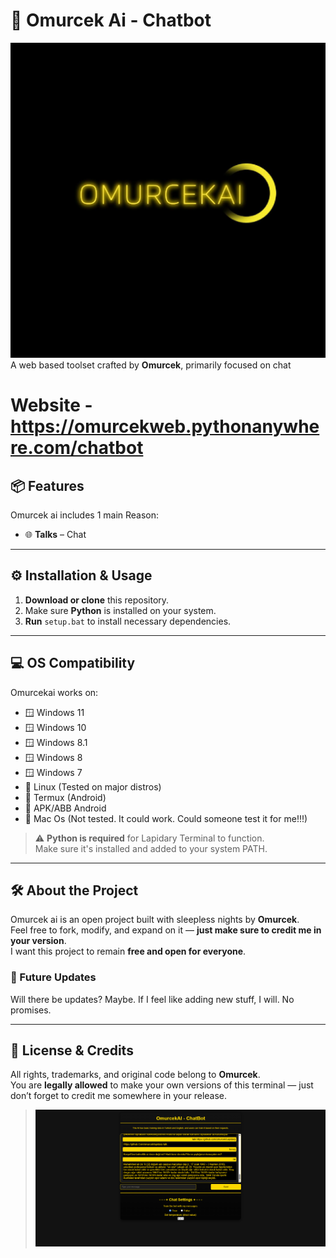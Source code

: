 # 🧠 Omurcek Ai - Chatbot
![Omurcek Ai Logo](https://github.com/omurcek/Omurcekai/blob/main/0915%20(1)-Cover.jpg)
  A web based toolset crafted by **Omurcek**, primarily focused on chat

# Website - https://omurcekweb.pythonanywhere.com/chatbot
 
 ## 📦 Features

Omurcek ai includes 1 main Reason:

- 🌐 **Talks** – Chat

---

## ⚙️ Installation & Usage

1. **Download or clone** this repository.
2. Make sure **Python** is installed on your system.
3. **Run** `setup.bat` to install necessary dependencies.

---

## 💻 OS Compatibility

Omurcekai works on:

- 🪟 Windows 11  
- 🪟 Windows 10  
- 🪟 Windows 8.1  
- 🪟 Windows 8  
- 🪟 Windows 7  
- 🐧 Linux (Tested on major distros)
- 📱 Termux (Android)
- 📱 APK/ABB Android
- 🍎 Mac Os (Not tested. It could work. Could someone test it for me!!!)

> ⚠️ **Python is required** for Lapidary Terminal to function.  
Make sure it's installed and added to your system PATH.

---

## 🛠️ About the Project

Omurcek ai is an open project built with sleepless nights by **Omurcek**.  
Feel free to fork, modify, and expand on it — **just make sure to credit me in your version**.  
I want this project to remain **free and open for everyone**.

### 🔄 Future Updates

Will there be updates? Maybe. If I feel like adding new stuff, I will. No promises.

---

## 📜 License & Credits

All rights, trademarks, and original code belong to **Omurcek**.  
You are **legally allowed** to make your own versions of this terminal — just don’t forget to credit me somewhere in your release.

> ![Omurcek Aİ Website Menu](https://github.com/omurcek/Omurcekai/blob/main/F70DA709-C480-4A6D-A437-638FEB955895.png)
